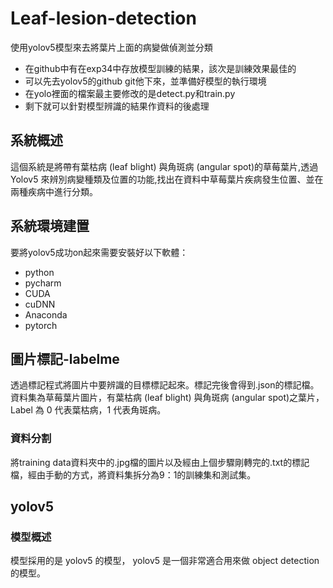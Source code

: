 # Leaf-lesion-detection
使用yolov5模型來去將葉片上面的病變做偵測並分類
* 在github中有在exp34中存放模型訓練的結果，該次是訓練效果最佳的
* 可以先去yolov5的github git他下來，並準備好模型的執行環境
* 在yolo裡面的檔案最主要修改的是detect.py和train.py
* 剩下就可以針對模型辨識的結果作資料的後處理
## 系統概述
這個系統是將帶有葉枯病 (leaf blight) 與角斑病 (angular spot)的草莓葉片,透過 Yolov5 來辨別病變種類及位置的功能,找出在資料中草莓葉片疾病發生位置、並在兩種疾病中進行分類。
## 系統環境建置
要將yolov5成功on起來需要安裝好以下軟體：
* python
* pycharm
* CUDA
* cuDNN
* Anaconda
* pytorch
## 圖片標記-labelme
透過標記程式將圖片中要辨識的目標標記起來。標記完後會得到.json的標記檔。
資料集為草莓葉片圖片，有葉枯病 (leaf blight) 與角斑病 (angular spot)之葉片，Label 為 0 代表葉枯病，1 代表角斑病。
### 資料分割
將training data資料夾中的.jpg檔的圖片以及經由上個步驟剛轉完的.txt的標記檔，經由手動的方式，將資料集拆分為9：1的訓練集和測試集。
## yolov5
### 模型概述
模型採用的是 yolov5 的模型， yolov5 是一個非常適合用來做 object detection 的模型。
